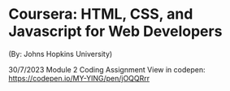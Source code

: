 # Coursera: HTML, CSS, and Javascript for Web Developers #
(By: Johns Hopkins University)

30/7/2023 Module 2 Coding Assignment
View in codepen: https://codepen.io/MY-YING/pen/jOQQRrr

